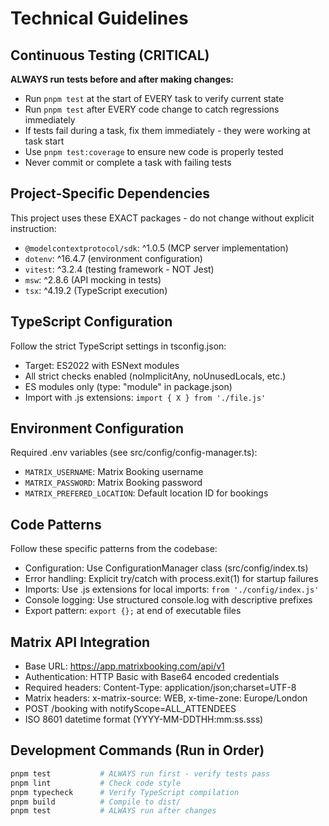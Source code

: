 # Technical Guidelines

## Continuous Testing (CRITICAL)
**ALWAYS run tests before and after making changes:**
- Run `pnpm test` at the start of EVERY task to verify current state
- Run `pnpm test` after EVERY code change to catch regressions immediately
- If tests fail during a task, fix them immediately - they were working at task start
- Use `pnpm test:coverage` to ensure new code is properly tested
- Never commit or complete a task with failing tests

## Project-Specific Dependencies
This project uses these EXACT packages - do not change without explicit instruction:
- `@modelcontextprotocol/sdk`: ^1.0.5 (MCP server implementation)
- `dotenv`: ^16.4.7 (environment configuration)
- `vitest`: ^3.2.4 (testing framework - NOT Jest)
- `msw`: ^2.8.6 (API mocking in tests)
- `tsx`: ^4.19.2 (TypeScript execution)

## TypeScript Configuration
Follow the strict TypeScript settings in tsconfig.json:
- Target: ES2022 with ESNext modules
- All strict checks enabled (noImplicitAny, noUnusedLocals, etc.)
- ES modules only (type: "module" in package.json)
- Import with .js extensions: `import { X } from './file.js'`

## Environment Configuration
Required .env variables (see src/config/config-manager.ts):
- `MATRIX_USERNAME`: Matrix Booking username
- `MATRIX_PASSWORD`: Matrix Booking password  
- `MATRIX_PREFERED_LOCATION`: Default location ID for bookings

## Code Patterns
Follow these specific patterns from the codebase:
- Configuration: Use ConfigurationManager class (src/config/index.ts)
- Error handling: Explicit try/catch with process.exit(1) for startup failures
- Imports: Use .js extensions for local imports: `from './config/index.js'`
- Console logging: Use structured console.log with descriptive prefixes
- Export pattern: `export {};` at end of executable files

## Matrix API Integration
- Base URL: https://app.matrixbooking.com/api/v1
- Authentication: HTTP Basic with Base64 encoded credentials
- Required headers: Content-Type: application/json;charset=UTF-8
- Matrix headers: x-matrix-source: WEB, x-time-zone: Europe/London
- POST /booking with notifyScope=ALL_ATTENDEES
- ISO 8601 datetime format (YYYY-MM-DDTHH:mm:ss.sss)

## Development Commands (Run in Order)
```bash
pnpm test           # ALWAYS run first - verify tests pass
pnpm lint           # Check code style
pnpm typecheck      # Verify TypeScript compilation
pnpm build          # Compile to dist/
pnpm test           # ALWAYS run after changes
```